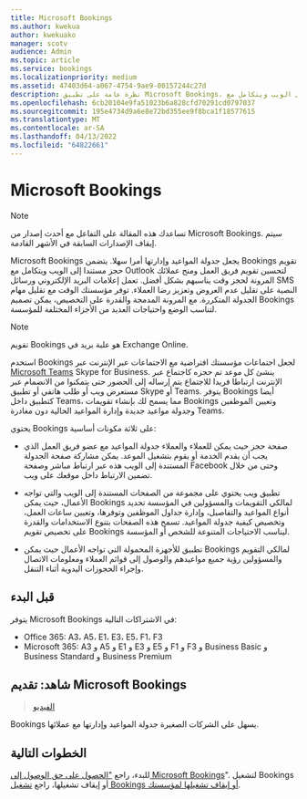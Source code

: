 ```yaml
---
title: Microsoft Bookings
ms.author: kwekua
author: kwekuako
manager: scotv
audience: Admin
ms.topic: article
ms.service: bookings
ms.localizationpriority: medium
ms.assetid: 47403d64-a067-4754-9ae9-00157244c27d
description: نظرة عامة على تطبيق Microsoft Bookings، والذي يتضمن تقويم حجز مستند إلى الويب ويتكامل مع Outlook لتحسين تقويم فريق العمل ومنح عملائك المرونة في حجز المواعيد.
ms.openlocfilehash: 6cb20104e9fa51023b6a828cfd70291cd0797037
ms.sourcegitcommit: 195e4734d9a6e8e72bd355ee9f8bca1f18577615
ms.translationtype: MT
ms.contentlocale: ar-SA
ms.lasthandoff: 04/13/2022
ms.locfileid: "64822661"
---
```

# <a name="microsoft-bookings"></a>Microsoft Bookings

> [!NOTE]
> تساعدك هذه المقالة على التفاعل مع أحدث إصدار من Microsoft Bookings. سيتم إيقاف الإصدارات السابقة في الأشهر القادمة.

Microsoft Bookings يجعل جدولة المواعيد وإدارتها أمرا سهلا. يتضمن Bookings تقويم حجز مستندا إلى الويب ويتكامل مع Outlook لتحسين تقويم فريق العمل ومنح عملائك المرونة لحجز وقت يناسبهم بشكل أفضل. تعمل إعلامات البريد الإلكتروني ورسائل SMS النصية على تقليل عدم العروض وتعزيز رضا العملاء. توفر مؤسستك الوقت مع تقليل مهام الجدولة المتكررة. مع المرونة المدمجة والقدرة على التخصيص، يمكن تصميم Bookings لتناسب الوضع واحتياجات العديد من الأجزاء المختلفة للمؤسسة.

> [!NOTE]
> تقويم Bookings هو علبة بريد في Exchange Online.

استخدم Bookings لجعل اجتماعات مؤسستك افتراضية مع الاجتماعات عبر الإنترنت عبر [Microsoft Teams](https://support.microsoft.com/office/overview-of-the-bookings-app-in-teams-7b8569e1-0c8a-444e-b712-d9968b05110b) Skype for Business. ينشئ كل موعد تم حجزه كاجتماع عبر الإنترنت ارتباطا فريدا للاجتماع يتم إرساله إلى الحضور حتى يتمكنوا من الانضمام عبر مستعرض ويب أو طلب هاتفي أو تطبيق Skype أو Teams. يتوفر Bookings أيضا كتطبيق داخل Teams، مما يسمح لك بإنشاء تقويمات Bookings وتعيين الموظفين وجدولة مواعيد جديدة وإدارة المواعيد الحالية دون مغادرة Teams.

يحتوي Bookings على ثلاثة مكونات أساسية:

- صفحة حجز حيث يمكن للعملاء والعملاء جدولة المواعيد مع عضو فريق العمل الذي يجب أن يقدم الخدمة أو يقوم بتشغيل الموعد. يمكن مشاركة صفحة الجدولة المستندة إلى الويب هذه عبر ارتباط مباشر وصفحة Facebook وحتى من خلال تضمين الارتباط داخل موقعك على ويب.

- تطبيق ويب يحتوي على مجموعة من الصفحات المستندة إلى الويب والتي تواجه الأعمال، حيث يمكن Bookings لمالكي التقويمات والمسؤولين في المؤسسة تحديد أنواع المواعيد والتفاصيل، وإدارة جداول الموظفين وتوفرها، وتعيين ساعات العمل، وتخصيص كيفية جدولة المواعيد. تسمح هذه الصفحات بتنوع الاستخدامات والقدرة على تخصيص تقويم Bookings ليناسب الاحتياجات المتنوعة للشخص أو المؤسسة.

- تطبيق للأجهزة المحمولة التي تواجه الأعمال حيث يمكن Bookings لمالكي التقويم والمسؤولين رؤية جميع مواعيدهم والوصول إلى قوائم العملاء ومعلومات الاتصال وإجراء الحجوزات اليدوية أثناء التنقل.

## <a name="before-you-begin"></a>قبل البدء

يتوفر Microsoft Bookings في الاشتراكات التالية:

- Office 365: A3، A5، E1، E3، E5، F1، F3
- Microsoft 365: A3 و A5 و E1 و E3 و E5 و F1 و F3 و Business Basic و Business Standard و Business Premium

## <a name="watch-introducing-microsoft-bookings"></a>شاهد: تقديم Microsoft Bookings

> [الفيديو](https://www.youtube.com/watch?v=G2HOsM767Sw)

Bookings يسهل على الشركات الصغيرة جدولة المواعيد وإدارتها مع عملائها.

## <a name="next-steps"></a>الخطوات التالية

للبدء، راجع ["الحصول على حق الوصول إلى Microsoft Bookings](get-access.md)". لتشغيل Bookings أو إيقاف تشغيلها، راجع [تشغيل Bookings أو إيقاف تشغيلها لمؤسستك](turn-bookings-on-or-off.md).
